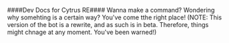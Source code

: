 ####Dev Docs for Cytrus RE####
Wanna make a command? Wondering why somehting is a certain way? You've come tthe right place!
(NOTE: This version of the bot is a rewrite, and as such is in beta. Therefore, things might chnage at any moment. You've been warned!)
